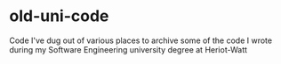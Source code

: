 # old-uni-code
Code I've dug out of various places to archive some of the code I wrote during my Software Engineering university degree at Heriot-Watt
